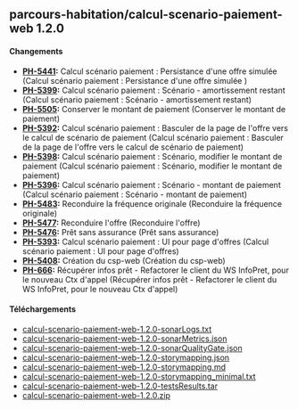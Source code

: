 ## parcours-habitation/calcul-scenario-paiement-web 1.2.0

#### Changements

* **[PH-5441](https://jira.desjardins.com/browse/PH-5441):** Calcul scénario paiement : Persistance d'une offre simulée  (Calcul scénario paiement : Persistance d'une offre simulée )
* **[PH-5399](https://jira.desjardins.com/browse/PH-5399):** Calcul scénario paiement : Scénario - amortissement restant (Calcul scénario paiement : Scénario - amortissement restant)
* **[PH-5505](https://jira.desjardins.com/browse/PH-5505):** Conserver le montant de paiement (Conserver le montant de paiement)
* **[PH-5392](https://jira.desjardins.com/browse/PH-5392):** Calcul scénario paiement : Basculer de la page de l'offre vers le calcul de scénario de paiement (Calcul scénario paiement : Basculer de la page de l'offre vers le calcul de scénario de paiement)
* **[PH-5398](https://jira.desjardins.com/browse/PH-5398):** Calcul scénario paiement : Scénario, modifier le montant de paiement (Calcul scénario paiement : Scénario, modifier le montant de paiement)
* **[PH-5396](https://jira.desjardins.com/browse/PH-5396):** Calcul scénario paiement : Scénario - montant de paiement (Calcul scénario paiement : Scénario - montant de paiement)
* **[PH-5483](https://jira.desjardins.com/browse/PH-5483):** Reconduire la fréquence originale (Reconduire la fréquence originale)
* **[PH-5477](https://jira.desjardins.com/browse/PH-5477):** Reconduire l'offre (Reconduire l'offre)
* **[PH-5476](https://jira.desjardins.com/browse/PH-5476):** Prêt sans assurance (Prêt sans assurance)
* **[PH-5393](https://jira.desjardins.com/browse/PH-5393):** Calcul scénario paiement : UI pour page d'offres (Calcul scénario paiement : UI pour page d'offres)
* **[PH-5408](https://jira.desjardins.com/browse/PH-5408):** Création du csp-web (Création du csp-web)
* **[PH-666](https://jira.desjardins.com/browse/PH-666):** Récupérer infos prêt - Refactorer le client du WS InfoPret, pour le nouveau Ctx d'appel (Récupérer infos prêt - Refactorer le client du WS InfoPret, pour le nouveau Ctx d'appel)


#### Téléchargements

* [calcul-scenario-paiement-web-1.2.0-sonarLogs.txt](https://artifacts.cfzcea.dev.desjardins.com:443/artifactory/release-local/com/desjardins/parcourshabitation/calcul-scenario-paiement-web/1.2.0/calcul-scenario-paiement-web-1.2.0-sonarLogs.txt)
* [calcul-scenario-paiement-web-1.2.0-sonarMetrics.json](https://artifacts.cfzcea.dev.desjardins.com:443/artifactory/release-local/com/desjardins/parcourshabitation/calcul-scenario-paiement-web/1.2.0/calcul-scenario-paiement-web-1.2.0-sonarMetrics.json)
* [calcul-scenario-paiement-web-1.2.0-sonarQualityGate.json](https://artifacts.cfzcea.dev.desjardins.com:443/artifactory/release-local/com/desjardins/parcourshabitation/calcul-scenario-paiement-web/1.2.0/calcul-scenario-paiement-web-1.2.0-sonarQualityGate.json)
* [calcul-scenario-paiement-web-1.2.0-storymapping.json](https://artifacts.cfzcea.dev.desjardins.com:443/artifactory/release-local/com/desjardins/parcourshabitation/calcul-scenario-paiement-web/1.2.0/calcul-scenario-paiement-web-1.2.0-storymapping.json)
* [calcul-scenario-paiement-web-1.2.0-storymapping.md](https://artifacts.cfzcea.dev.desjardins.com:443/artifactory/release-local/com/desjardins/parcourshabitation/calcul-scenario-paiement-web/1.2.0/calcul-scenario-paiement-web-1.2.0-storymapping.md)
* [calcul-scenario-paiement-web-1.2.0-storymapping_minimal.txt](https://artifacts.cfzcea.dev.desjardins.com:443/artifactory/release-local/com/desjardins/parcourshabitation/calcul-scenario-paiement-web/1.2.0/calcul-scenario-paiement-web-1.2.0-storymapping_minimal.txt)
* [calcul-scenario-paiement-web-1.2.0-testsResults.tar](https://artifacts.cfzcea.dev.desjardins.com:443/artifactory/release-local/com/desjardins/parcourshabitation/calcul-scenario-paiement-web/1.2.0/calcul-scenario-paiement-web-1.2.0-testsResults.tar)
* [calcul-scenario-paiement-web-1.2.0.zip](https://artifacts.cfzcea.dev.desjardins.com:443/artifactory/release-local/com/desjardins/parcourshabitation/calcul-scenario-paiement-web/1.2.0/calcul-scenario-paiement-web-1.2.0.zip)


